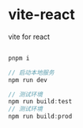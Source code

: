 # vite-react
 vite for react


```javascript

pnpm i

// 启动本地服务
npm run dev

// 测试环境
npm run build:test
// 测试环境
npm run build:prod
```